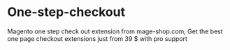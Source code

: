 One-step-checkout
=================

Magento one step check out extension from mage-shop.com, Get the best one page checkout extensions just from 39 $ with pro support